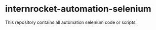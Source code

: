 # internrocket-automation-selenium
This repository contains all automation selenium code or scripts.
